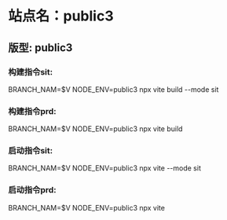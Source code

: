 # 站点名：public3

## 版型: public3

### 构建指令sit:
BRANCH_NAM=$V NODE_ENV=public3 npx vite build --mode sit

### 构建指令prd:
BRANCH_NAM=$V NODE_ENV=public3 npx vite build

### 启动指令sit:
BRANCH_NAM=$V NODE_ENV=public3 npx vite --mode sit


### 启动指令prd:
BRANCH_NAM=$V NODE_ENV=public3 npx vite

